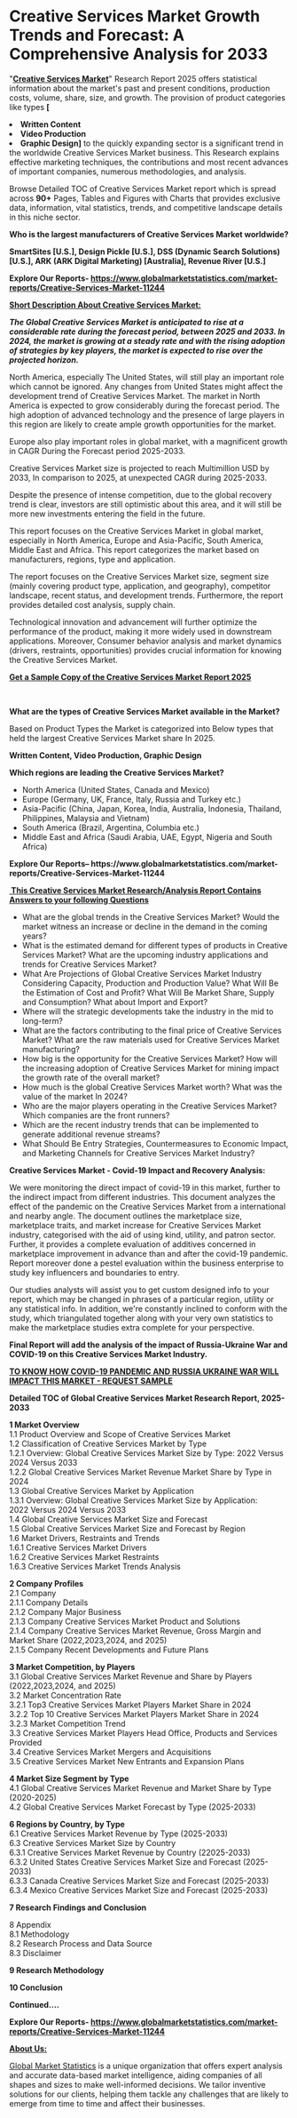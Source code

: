<H1>Creative Services Market Growth Trends and Forecast: A Comprehensive Analysis for 2033</H1><p>"<strong><a href="https://www.globalmarketstatistics.com/market-reports/Creative-Services-Market-11244">Creative Services Market</a></strong>" Research Report 2025 offers statistical information about the market's past and present conditions, production costs, volume, share, size, and growth. The provision of product categories like types&nbsp;<strong>[<li>Written Content<li>Video Production<li>Graphic Design]</strong>&nbsp;to the quickly expanding sector is a significant trend in the worldwide Creative Services Market business. This Research explains effective marketing techniques, the contributions and most recent advances of important companies, numerous methodologies, and analysis.</p><p>Browse Detailed TOC of Creative Services Market report which is spread across&nbsp;<strong>90+</strong>&nbsp;Pages, Tables and Figures with Charts that provides exclusive data, information, vital statistics, trends, and competitive landscape details in this niche sector.</p><p><strong>Who is the largest manufacturers of Creative Services Market worldwide?</strong></p><p><strong>SmartSites [U.S.], Design Pickle [U.S.], DSS (Dynamic Search Solutions) [U.S.], ARK (ARK Digital Marketing) [Australia], Revenue River [U.S.]</strong></p><p><strong>Explore Our Reports-&nbsp;<a href="https://www.globalmarketstatistics.com/market-reports/Creative-Services-Market-11244">https://www.globalmarketstatistics.com/market-reports/Creative-Services-Market-11244</a></strong></p><p><strong><u>Short Description About Creative Services Market:</u></strong></p><p><strong><em>The Global Creative Services Market is anticipated to rise at a considerable rate during the forecast period, between 2025 and 2033. In 2024, the market is growing at a steady rate and with the rising adoption of strategies by key players, the market is expected to rise over the projected horizon.</em></strong></p><p>North America, especially The United States, will still play an important role which cannot be ignored. Any changes from United States might affect the development trend of Creative Services Market. The market in North America is expected to grow considerably during the forecast period. The high adoption of advanced technology and the presence of large players in this region are likely to create ample growth opportunities for the market.</p><p>Europe also play important roles in global market, with a magnificent growth in CAGR During the Forecast period 2025-2033.</p><p>Creative Services Market size is projected to reach Multimillion USD by 2033, In comparison to 2025, at unexpected CAGR during 2025-2033.</p><p>Despite the presence of intense competition, due to the global recovery trend is clear, investors are still optimistic about this area, and it will still be more new investments entering the field in the future.</p><p>This report focuses on the Creative Services Market in global market, especially in North America, Europe and Asia-Pacific, South America, Middle East and Africa. This report categorizes the market based on manufacturers, regions, type and application.</p><p>The report focuses on the Creative Services Market size, segment size (mainly covering product type, application, and geography), competitor landscape, recent status, and development trends. Furthermore, the report provides detailed cost analysis, supply chain.</p><p>Technological innovation and advancement will further optimize the performance of the product, making it more widely used in downstream applications. Moreover, Consumer behavior analysis and market dynamics (drivers, restraints, opportunities) provides crucial information for knowing the Creative Services Market.</p><p><strong><u>Get a Sample Copy of the Creative Services Market Report 2025</u></strong></p><p>&nbsp;</p><p><strong>What are the types of Creative Services Market available in the Market?</strong></p><p>Based on Product Types the Market is categorized into Below types that held the largest Creative Services Market share In 2025.</p><p><strong>Written Content, Video Production, Graphic Design</strong></p><p><strong>Which regions are leading the Creative Services Market?</strong></p><ul><li>North America (United States, Canada and Mexico)</li><li>Europe (Germany, UK, France, Italy, Russia and Turkey etc.)</li><li>Asia-Pacific (China, Japan, Korea, India, Australia, Indonesia, Thailand, Philippines, Malaysia and Vietnam)</li><li>South America (Brazil, Argentina, Columbia etc.)</li><li>Middle East and Africa (Saudi Arabia, UAE, Egypt, Nigeria and South Africa)</li></ul><p><strong>Explore Our Reports&ndash;&nbsp;https://www.globalmarketstatistics.com/market-reports/Creative-Services-Market-11244</strong></p><p><strong><u>&nbsp;This Creative Services Market Research/Analysis Report Contains Answers to your following Questions</u></strong></p><ul><li>What are the global trends in the Creative Services Market? Would the market witness an increase or decline in the demand in the coming years?</li><li>What is the estimated demand for different types of products in Creative Services Market? What are the upcoming industry applications and trends for Creative Services Market?</li><li>What Are Projections of Global Creative Services Market Industry Considering Capacity, Production and Production Value? What Will Be the Estimation of Cost and Profit? What Will Be Market Share, Supply and Consumption? What about Import and Export?</li><li>Where will the strategic developments take the industry in the mid to long-term?</li><li>What are the factors contributing to the final price of Creative Services Market? What are the raw materials used for Creative Services Market manufacturing?</li><li>How big is the opportunity for the Creative Services Market? How will the increasing adoption of Creative Services Market for mining impact the growth rate of the overall market?</li><li>How much is the global Creative Services Market worth? What was the value of the market In 2024?</li><li>Who are the major players operating in the Creative Services Market? Which companies are the front runners?</li><li>Which are the recent industry trends that can be implemented to generate additional revenue streams?</li><li>What Should Be Entry Strategies, Countermeasures to Economic Impact, and Marketing Channels for Creative Services Market Industry?</li></ul><p><strong>Creative Services Market - Covid-19 Impact and Recovery Analysis:</strong></p><p>We were monitoring the direct impact of covid-19 in this market, further to the indirect impact from different industries. This document analyzes the effect of the pandemic on the Creative Services Market from a international and nearby angle. The document outlines the marketplace size, marketplace traits, and market increase for Creative Services Market industry, categorised with the aid of using kind, utility, and patron sector. Further, it provides a complete evaluation of additives concerned in marketplace improvement in advance than and after the covid-19 pandemic. Report moreover done a pestel evaluation within the business enterprise to study key influencers and boundaries to entry.</p><p>Our studies analysts will assist you to get custom designed info to your report, which may be changed in phrases of a particular region, utility or any statistical info. In addition, we're constantly inclined to conform with the study, which triangulated together along with your very own statistics to make the marketplace studies extra complete for your perspective.</p><p><strong>Final Report will add the analysis of the impact of Russia-Ukraine War and COVID-19 on this Creative Services Market Industry.</strong></p><p><strong><u><a href="https://www.globalmarketstatistics.com/market-reports/Creative-Services-Market-11244">TO KNOW HOW COVID-19 PANDEMIC AND RUSSIA UKRAINE WAR WILL IMPACT THIS MARKET - REQUEST SAMPLE</a></u></strong></p><p><strong>Detailed TOC of Global Creative Services Market Research Report, 2025-2033</strong></p><p><strong>1 Market Overview</strong><br /> 1.1 Product Overview and Scope of Creative Services Market<br /> 1.2 Classification of Creative Services Market by Type<br /> 1.2.1 Overview: Global Creative Services Market Size by Type: 2022&nbsp;Versus 2024 Versus 2033<br /> 1.2.2 Global Creative Services Market Revenue Market Share by Type in 2024<br /> 1.3 Global Creative Services Market by Application<br /> 1.3.1 Overview: Global Creative Services Market Size by Application: 2022&nbsp;Versus 2024 Versus 2033<br /> 1.4 Global Creative Services Market Size and Forecast<br /> 1.5 Global Creative Services Market Size and Forecast by Region<br /> 1.6 Market Drivers, Restraints and Trends<br /> 1.6.1 Creative Services Market Drivers<br /> 1.6.2 Creative Services Market Restraints<br /> 1.6.3 Creative Services Market Trends Analysis</p><p><strong>2 Company Profiles</strong><br /> 2.1 Company<br /> 2.1.1 Company Details<br /> 2.1.2 Company Major Business<br /> 2.1.3 Company Creative Services Market Product and Solutions<br /> 2.1.4 Company Creative Services Market Revenue, Gross Margin and Market Share (2022,2023,2024, and 2025)<br /> 2.1.5 Company Recent Developments and Future Plans</p><p><strong>3 Market Competition, by Players</strong><br /> 3.1 Global Creative Services Market Revenue and Share by Players (2022,2023,2024, and 2025)<br /> 3.2 Market Concentration Rate<br /> 3.2.1 Top3 Creative Services Market Players Market Share in 2024<br /> 3.2.2 Top 10 Creative Services Market Players Market Share in 2024<br /> 3.2.3 Market Competition Trend<br /> 3.3 Creative Services Market Players Head Office, Products and Services Provided<br /> 3.4 Creative Services Market Mergers and Acquisitions<br /> 3.5 Creative Services Market New Entrants and Expansion Plans</p><p><strong>4 Market Size Segment by Type</strong><br /> 4.1 Global Creative Services Market Revenue and Market Share by Type (2020-2025)<br /> 4.2 Global Creative Services Market Forecast by Type (2025-2033)</p><p><strong>6 Regions by Country, by Type</strong><br /> 6.1 Creative Services Market Revenue by Type (2025-2033)<br /> 6.3 Creative Services Market Size by Country<br /> 6.3.1 Creative Services Market Revenue by Country (22025-2033)<br /> 6.3.2 United States Creative Services Market Size and Forecast (2025-2033)<br /> 6.3.3 Canada Creative Services Market Size and Forecast (2025-2033)<br /> 6.3.4 Mexico Creative Services Market Size and Forecast (2025-2033)</p><p><strong>7 Research Findings and Conclusion</strong></p><p>8 Appendix<br /> 8.1 Methodology<br /> 8.2 Research Process and Data Source<br /> 8.3 Disclaimer</p><p><strong>9 Research Methodology</strong></p><p><strong>10 Conclusion</strong></p><p><strong>Continued&hellip;.</strong></p><p><strong>Explore Our Reports-&nbsp;<a href="https://www.globalmarketstatistics.com/market-reports/Creative-Services-Market-11244">https://www.globalmarketstatistics.com/market-reports/Creative-Services-Market-11244</a></strong></p><p><strong><u>About Us:</u></strong></p><p><a href="https://www.globalmarketstatistics.com/">Global Market Statistics</a> is a unique organization that offers expert analysis and accurate data-based market intelligence, aiding companies of all shapes and sizes to make well-informed decisions. We tailor inventive solutions for our clients, helping them tackle any challenges that are likely to emerge from time to time and affect their businesses.</p><p>&nbsp;</p>
